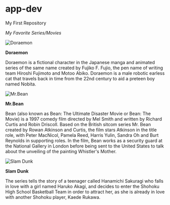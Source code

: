 # app-dev
My First Repository

*My Favorite Series/Movies* 

![Doraemon](https://upload.wikimedia.org/wikipedia/en/b/bd/Doraemon_character.png)

**Doraemon**

Doraemon is a fictional character in the Japanese manga and animated series of the same name created by Fujiko F. Fujio, the pen name of writing team Hiroshi Fujimoto and Motoo Abiko. Doraemon is a male robotic earless cat that travels back in time from the 22nd century to aid a preteen boy named Nobita.

![Mr.Bean](https://www.google.com/url?sa=i&url=https%3A%2F%2Fpngimg.com%2Fimage%2F30256&psig=AOvVaw1TeHXpGgRESXDGYQJuUpmM&ust=1671113119568000&source=images&cd=vfe&ved=0CBAQjRxqFwoTCOD0scSj-fsCFQAAAAAdAAAAABAJ)

**Mr.Bean**

Bean (also known as Bean: The Ultimate Disaster Movie or Bean: The Movie) is a 1997 comedy film directed by Mel Smith and written by Richard Curtis and Robin Driscoll. Based on the British sitcom series Mr. Bean created by Rowan Atkinson and Curtis, the film stars Atkinson in the title role, with Peter MacNicol, Pamela Reed, Harris Yulin, Sandra Oh and Burt Reynolds in supporting roles. In the film, Bean works as a security guard at the National Gallery in London before being sent to the United States to talk about the unveiling of the painting Whistler's Mother.

![Slam Dunk](https://www.google.com/url?sa=i&url=https%3A%2F%2Fmyanimelist.net%2Ffeatured%2F1109%2FSlam_Dunks_Shohoku&psig=AOvVaw298eMn7ARqbesMUKH8dr7f&ust=1671113168532000&source=images&cd=vfe&ved=0CBAQjRxqFwoTCLDP0duj-fsCFQAAAAAdAAAAABAE)

**Slam Dunk**

The series tells the story of a teenager called Hanamichi Sakuragi who falls in love with a girl named Haruko Akagi, and decides to enter the Shohoku High School Basketball Team in order to attract her, as she is already in love with another Shohoku player, Kaede Rukawa.
